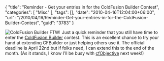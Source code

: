 {
	"title": "Reminder - Get your entries in for the ColdFusion Builder Contest",
	"categories": [
		"Misc"
	],
	"tags": [],
	"date": "2010-04-16T12:04:00+06:00",
	"url": "/2010/04/16/Reminder-Get-your-entries-in-for-the-ColdFusion-Builder-Contest",
	"guid": "3783"
}

<img src="http://www.raymondcamden.com/images/cfjedi/cf_builder_appicon.jpg" align="left" style="margin-right:5px" title="ColdFusion Builder FTW!" /> Just a quick reminder that you still have time to enter the <a href="http://www.raymondcamden.com/index.cfm/2010/3/22/ColdFusion-Builder-Contest">ColdFusion Builder</a> contest. This is an excellent chance to try your hand at extending CFBuilder or just helping others use it. The official deadline is April 22nd but if folks need, I can extend this to the end of the month. (As it stands, I know I'll be busy with <a href="http://www.cfobjective.com">cfObjective</a> next week!) 
<br clear="left">